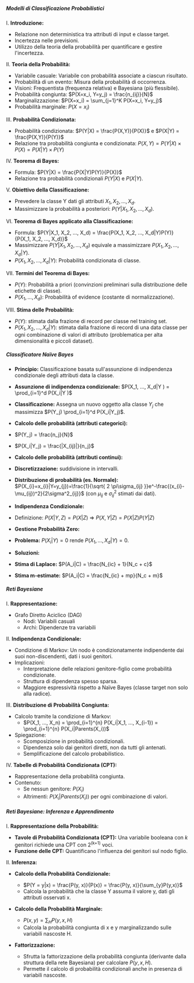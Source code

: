 ##### Modelli di Classificazione Probabilistici

I. **Introduzione:**
* Relazione non deterministica tra attributi di input e classe target.
* Incertezza nelle previsioni.
* Utilizzo della teoria della probabilità per quantificare e gestire l'incertezza.

II. **Teoria della Probabilità:**
* Variabile casuale: Variabile con probabilità associate a ciascun risultato.
* Probabilità di un evento: Misura della probabilità di occorrenza.
* Visioni: Frequentista (frequenza relativa) e Bayesiana (più flessibile).
* Probabilità congiunta: $P(X=x_i, Y=y_j) = \frac{n_{ij}}{N}$
* Marginalizzazione: $P(X=x_i) = \sum_{j=1}^K P(X=x_i, Y=y_j)$
* Probabilità marginale: $P(X=x_i)$

III. **Probabilità Condizionata:**
* Probabilità condizionata: $P(Y|X) = \frac{P(X,Y)}{P(X)}$ e $P(X|Y) = \frac{P(X,Y)}{P(Y)}$
* Relazione tra probabilità congiunta e condizionata: $P(X, Y)= P(Y|X) \times P(X) = P(X|Y) \times P(Y)$

IV. **Teorema di Bayes:**
* Formula: $P(Y|X) = \frac{P(X|Y)P(Y)}{P(X)}$
* Relazione tra probabilità condizionali $P(Y|X)$ e $P(X|Y)$.

V. **Obiettivo della Classificazione:**
* Prevedere la classe Y dati gli attributi $X_1, X_2, ..., X_d$.
* Massimizzare la probabilità a posteriori: $P(Y|X_1, X_2, ..., X_d)$.

VI. **Teorema di Bayes applicato alla Classificazione:**
* Formula: $P(Y|X_1, X_2, ..., X_d) = \frac{P(X_1, X_2, ..., X_d|Y)P(Y)}{P(X_1, X_2, ..., X_d)}$
* Massimizzare $P(Y|X_1, X_2, ..., X_d)$ equivale a massimizzare $P(X_1, X_2, ..., X_d|Y)$.
* $P(X_1, X_2, ..., X_d|Y)$: Probabilità condizionata di classe.

VII. **Termini del Teorema di Bayes:**
* $P(Y)$: Probabilità a priori (convinzioni preliminari sulla distribuzione delle etichette di classe).
* $P(X_1, ..., X_d)$: Probabilità of evidence (costante di normalizzazione).

VIII. **Stima delle Probabilità:**
* $P(Y)$: stimata dalla frazione di record per classe nel training set.
* $P(X_1, X_2, ..., X_d|Y)$: stimata dalla frazione di record di una data classe per ogni combinazione di valori di attributo (problematica per alta dimensionalità e piccoli dataset).

##### Classificatore Naïve Bayes

* **Principio:** Classificazione basata sull'assunzione di indipendenza condizionale degli attributi data la classe.

 * **Assunzione di indipendenza condizionale:** $P(X_1, ..., X_d|Y ) = \prod_{i=1}^d P(X_i|Y )$
 * **Classificazione:** Assegna un nuovo oggetto alla classe $Y_j$ che massimizza $P(Y_j) \prod_{i=1}^d P(X_i|Y_j)$.
 * **Calcolo delle probabilità (attributi categorici):**
 * $P(Y_j) = \frac{n_j}{N}$
 * $P(X_i|Y_j) = \frac{|X_{ij}|}{n_j}$
 * **Calcolo delle probabilità (attributi continui):**
 * **Discretizzazione:** suddivisione in intervalli.
 * **Distribuzione di probabilità (es. Normale):** $P(X_{i}=x_{i}|Y=y_{j})=\frac{1}{\sqrt{ 2 \pi\sigma_{ij} }}e^-\frac{(x_{i}-\mu_{ij})^2}{2\sigma^2_{ij}}$ (con $\mu_{ij}$ e $\sigma_{ij}^2$ stimati dai dati).

* **Indipendenza Condizionale:**

 * Definizione: $P(X|Y, Z) = P(X|Z)$ => $P(X, Y |Z) = P(X|Z)P(Y |Z)$

* **Gestione Probabilità Zero:**

 * **Problema:** $P(X_i|Y) = 0$ rende $P(X_1, ..., X_d|Y) = 0$.
 * **Soluzioni:**
 * **Stima di Laplace:** $P(A_i|C) = \frac{N_{ic} + 1}{N_c + c}$
 * **Stima m-estimate:** $P(A_i|C) = \frac{N_{ic} + mp}{N_c + m}$ 

##### Reti Bayesiane

I. **Rappresentazione:**
* Grafo Diretto Aciclico (DAG)
	* Nodi: Variabili casuali
	* Archi: Dipendenze tra variabili

II. **Indipendenza Condizionale:**
* Condizione di Markov: Un nodo è condizionatamente indipendente dai suoi non-discendenti, dati i suoi genitori.
* Implicazioni:
	* Interpretazione delle relazioni genitore-figlio come probabilità condizionate.
	* Struttura di dipendenza spesso sparsa.
	* Maggiore espressività rispetto a Naïve Bayes (classe target non solo alla radice).

III. **Distribuzione di Probabilità Congiunta:**
* Calcolo tramite la condizione di Markov:
	* $P(X_1, ..., X_n) = \prod_{i=1}^{n} P(X_i|X_1, ..., X_{i-1}) = \prod_{i=1}^{n} P(X_i|Parents(X_i))$
* Spiegazione:
	* Scomposizione in probabilità condizionali.
	* Dipendenza solo dai genitori diretti, non da tutti gli antenati.
	* Semplificazione del calcolo probabilistico.

IV. **Tabelle di Probabilità Condizionata (CPT):**
* Rappresentazione della probabilità congiunta.
* Contenuto:
	* Se nessun genitore: $P(X_i)$
	* Altrimenti: $P(X_i|Parents(X_i))$ per ogni combinazione di valori.

##### Reti Bayesiane: Inferenza e Apprendimento

I. **Rappresentazione della Probabilità:**

* **Tavole di Probabilità Condizionata (CPT):** Una variabile booleana con *k* genitori richiede una CPT con 2<sup>(k+1)</sup> voci.
* **Funzione delle CPT:** Quantificano l'influenza dei genitori sul nodo figlio.

II. **Inferenza:**

* **Calcolo della Probabilità Condizionale:**
	* $P(Y = y|x) = \frac{P(y, x)}{P(x)} = \frac{P(y, x)}{\sum_{y}P(y,x)}$
	* Calcola la probabilità che la classe Y assuma il valore y, dati gli attributi osservati x.

* **Calcolo della Probabilità Marginale:**
	* $P(x, y) = \sum_{H} P(y, x, H)$
	* Calcola la probabilità congiunta di x e y marginalizzando sulle variabili nascoste H.

* **Fattorizzazione:**
	* Sfrutta la fattorizzazione della probabilità congiunta (derivante dalla struttura della rete Bayesiana) per calcolare $P(y, x, H)$.
	* Permette il calcolo di probabilità condizionali anche in presenza di variabili nascoste.

